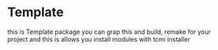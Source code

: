 # Template

this is Template package
you can grap this and build, remake for your project
and this is allows you install modules with tcmi installer
